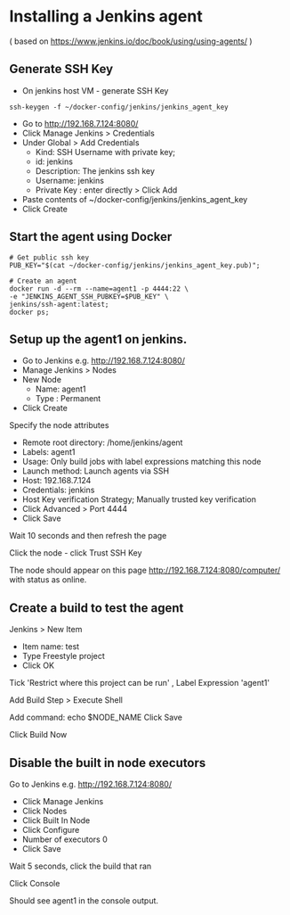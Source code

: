 # Installing a Jenkins agent

( based on https://www.jenkins.io/doc/book/using/using-agents/ )

## Generate SSH Key
- On jenkins host VM - generate SSH Key

```
ssh-keygen -f ~/docker-config/jenkins/jenkins_agent_key
```

- Go to http://192.168.7.124:8080/
- Click Manage Jenkins > Credentials
- Under Global > Add Credentials
  - Kind: SSH Username with private key;
  - id: jenkins
  - Description: The jenkins ssh key
  - Username: jenkins
  - Private Key : enter directly > Click Add
- Paste contents of  ~/docker-config/jenkins/jenkins_agent_key
- Click Create

## Start the agent using Docker

```
# Get public ssh key
PUB_KEY="$(cat ~/docker-config/jenkins/jenkins_agent_key.pub)";

# Create an agent
docker run -d --rm --name=agent1 -p 4444:22 \
-e "JENKINS_AGENT_SSH_PUBKEY=$PUB_KEY" \
jenkins/ssh-agent:latest;
docker ps;
```

## Setup up the agent1 on jenkins.

- Go to Jenkins e.g. http://192.168.7.124:8080/
- Manage Jenkins > Nodes
- New Node
  - Name: agent1
  - Type : Permanent 
- Click Create

Specify the node attributes
- Remote root directory: /home/jenkins/agent
- Labels: agent1
- Usage: Only build jobs with label expressions matching this node
- Launch method: Launch agents via SSH
- Host: 192.168.7.124
- Credentials: jenkins
- Host Key verification Strategy;  Manually trusted key verification 
- Click Advanced > Port 4444
- Click Save

Wait 10 seconds and then refresh the page

Click the node - click Trust SSH Key

The node should appear on this page http://192.168.7.124:8080/computer/
with status as online.

## Create a build to test the agent

Jenkins > New Item
 - Item name: test 
 - Type Freestyle project
 - Click OK

Tick 'Restrict where this project can be run' , 
Label Expression 'agent1'

Add Build Step > Execute Shell

Add command: echo $NODE_NAME
Click Save

Click Build Now

## Disable the built in node executors

Go to Jenkins e.g. http://192.168.7.124:8080/
- Click Manage Jenkins
- Click Nodes
- Click Built In Node
- Click Configure
- Number of executors 0
- Click Save

Wait 5 seconds, click the build that ran

Click Console

Should see agent1 in the console output.
